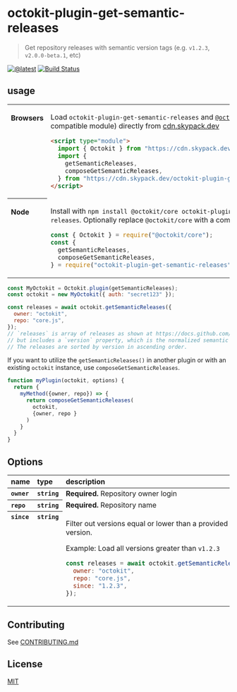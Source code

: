# octokit-plugin-get-semantic-releases

> Get repository releases with semantic version tags (e.g. `v1.2.3`, `v2.0.0-beta.1`, etc)

[![@latest](https://img.shields.io/npm/v/octokit-plugin-get-semantic-releases.svg)](https://www.npmjs.com/package/octokit-plugin-get-semantic-releases)
[![Build Status](https://github.com/gr2m/octokit-plugin-get-semantic-releases/workflows/Test/badge.svg)](https://github.com/gr2m/octokit-plugin-get-semantic-releases/actions?query=workflow%3ATest+branch%3Amain)

## usage

<table>
<tbody valign=top align=left>
<tr><th>

Browsers

</th><td width=100%>

Load `octokit-plugin-get-semantic-releases` and [`@octokit/core`](https://github.com/octokit/core.js) (or core-compatible module) directly from [cdn.skypack.dev](https://cdn.skypack.dev)

```html
<script type="module">
  import { Octokit } from "https://cdn.skypack.dev/@octokit/core";
  import {
    getSemanticReleases,
    composeGetSemanticReleases,
  } from "https://cdn.skypack.dev/octokit-plugin-get-semantic-releases";
</script>
```

</td></tr>
<tr><th>

Node

</th><td>

Install with `npm install @octokit/core octokit-plugin-get-semantic-releases`. Optionally replace `@octokit/core` with a compatible module

```js
const { Octokit } = require("@octokit/core");
const {
  getSemanticReleases,
  composeGetSemanticReleases,
} = require("octokit-plugin-get-semantic-releases");
```

</td></tr>
</tbody>
</table>

```js
const MyOctokit = Octokit.plugin(getSemanticReleases);
const octokit = new MyOctokit({ auth: "secret123" });

const releases = await octokit.getSemanticReleases({
  owner: "octokit",
  repo: "core.js",
});
// `releases` is array of releases as shown at https://docs.github.com/en/rest/reference/releases#list-releases
// but includes a `version` property, which is the normalized semantic version derived from the tag name.
// The releases are sorted by version in ascending order.
```

If you want to utilize the `getSemanticReleases()` in another plugin or with an existing `octokit` instance, use `composeGetSemanticReleases`.

```js
function myPlugin(octokit, options) {
  return {
    myMethod({owner, repo}) => {
      return composeGetSemanticReleases(
        octokit,
        {owner, repo }
      )
    }
  }
}
```

## Options

<table width="100%">
  <thead align=left>
    <tr>
      <th width=150>
        name
      </th>
      <th width=70>
        type
      </th>
      <th>
        description
      </th>
    </tr>
  </thead>
  <tbody align=left valign=top>
    <tr>
      <th>
        <code>owner</code>
      </th>
      <th>
        <code>string</code>
      </th>
      <td>
        <strong>Required.</strong> Repository owner login
      </td>
    </tr>
    <tr>
      <th>
        <code>repo</code>
      </th>
      <th>
        <code>string</code>
      </th>
      <td>
        <strong>Required.</strong> Repository name
      </td>
    </tr>
    <tr>
      <th>
        <code>since</code>
      </th>
      <th>
        <code>string</code>
      </th>
      <td>

Filter out versions equal or lower than a provided `since` version.

Example: Load all versions greater than `v1.2.3`

```js
const releases = await octokit.getSemanticReleases({
  owner: "octokit",
  repo: "core.js",
  since: "1.2.3",
});
```

</td>
    </tr>
  </tbody>
</table>
  
## Contributing

See [CONTRIBUTING.md](CONTRIBUTING.md)

## License

[MIT](LICENSE)
